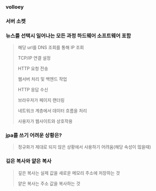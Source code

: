 ### volloey

### 서버 소켓

### 뉴스를 선택시 일어나는 모든 과정 하드웨어 소프트웨어 포함
> 해당 url를 DNS 조회를 통해 IP 조회
> 
> TCP/IP 연결 설정
>
> HTTP 요청 전송
>
> 웹서버 처리 및 백엔드 작업
>
> HTTP 응답 수신
>
> 브라우저가 페이지 랜더링
>
> 네트워크 계층에서 데이터 흐름을 처리
>
> 사용자가 웹사이트와 상호작용


### jpa를 쓰기 어려운 상황은?
> 정규화가 제대로 되지 않은 상황에서 사용하기 어려움(해당 속성이 많을때)
      
### 깊은 복사와 얕은 복사
> 깊은 복사는 실제 값을 새로운 메모리 주소에 저장하는 것
>
> 얕은 복사는 주소 값을 복사하는 것
